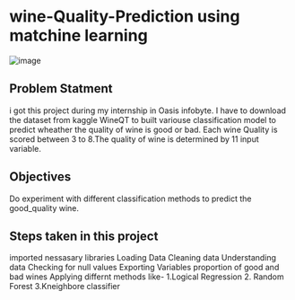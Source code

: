 # wine-Quality-Prediction using matchine learning

![image](https://github.com/user-attachments/assets/0f86d422-512a-4d2c-a5af-2b480cd53b45)


## Problem Statment

i got this project during my internship in Oasis infobyte. I have to download the dataset from kaggle WineQT to built variouse classification model to predict wheather the quality of wine is good or bad.
Each wine Quality is scored between 3 to 8.The quality of wine is determined by 11 input variable.

## Objectives
Do experiment with different classification methods to predict the good_quality wine.

## Steps taken in this project

imported nessasary libraries
Loading Data
Cleaning data
Understanding data
Checking for null values
Exporting Variables
proportion of good and bad wines
Applying differnt methods like-
1.Logical Regression
2. Random Forest 
3.Kneighbore classifier

